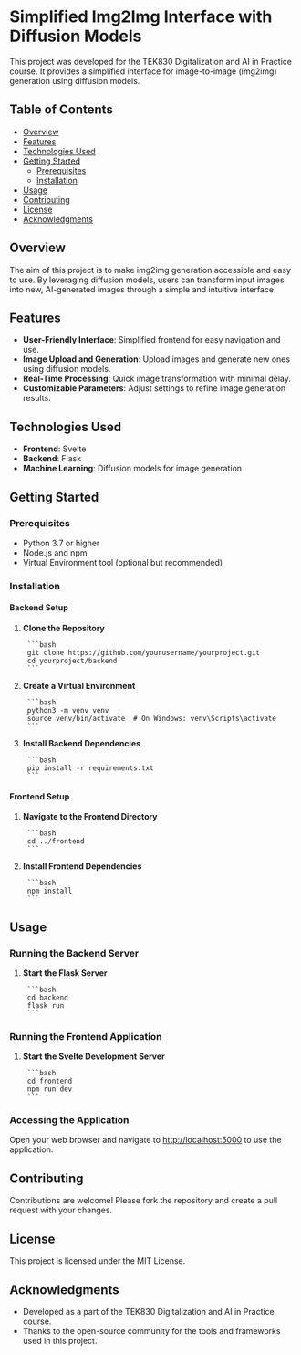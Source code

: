 # Simplified Img2Img Interface with Diffusion Models

This project was developed for the TEK830 Digitalization and AI in Practice course. It provides a simplified interface for image-to-image (img2img) generation using diffusion models.

## Table of Contents

- [Overview](#overview)
- [Features](#features)
- [Technologies Used](#technologies-used)
- [Getting Started](#getting-started)
    - [Prerequisites](#prerequisites)
    - [Installation](#installation)
- [Usage](#usage)
- [Contributing](#contributing)
- [License](#license)
- [Acknowledgments](#acknowledgments)

## Overview

The aim of this project is to make img2img generation accessible and easy to use. By leveraging diffusion models, users can transform input images into new, AI-generated images through a simple and intuitive interface.

## Features

- **User-Friendly Interface**: Simplified frontend for easy navigation and use.
- **Image Upload and Generation**: Upload images and generate new ones using diffusion models.
- **Real-Time Processing**: Quick image transformation with minimal delay.
- **Customizable Parameters**: Adjust settings to refine image generation results.

## Technologies Used

- **Frontend**: Svelte
- **Backend**: Flask
- **Machine Learning**: Diffusion models for image generation

## Getting Started

### Prerequisites

- Python 3.7 or higher
- Node.js and npm
- Virtual Environment tool (optional but recommended)

### Installation

#### Backend Setup

1. **Clone the Repository**

        ```bash
        git clone https://github.com/yourusername/yourproject.git
        cd yourproject/backend
        ```

2. **Create a Virtual Environment**

        ```bash
        python3 -m venv venv
        source venv/bin/activate  # On Windows: venv\Scripts\activate
        ```

3. **Install Backend Dependencies**

        ```bash
        pip install -r requirements.txt
        ```

#### Frontend Setup

1. **Navigate to the Frontend Directory**

        ```bash
        cd ../frontend
        ```

2. **Install Frontend Dependencies**

        ```bash
        npm install
        ```

## Usage

### Running the Backend Server

1. **Start the Flask Server**

        ```bash
        cd backend
        flask run
        ```

### Running the Frontend Application

1. **Start the Svelte Development Server**

        ```bash
        cd frontend
        npm run dev
        ```

### Accessing the Application

Open your web browser and navigate to [http://localhost:5000](http://localhost:5000) to use the application.

## Contributing

Contributions are welcome! Please fork the repository and create a pull request with your changes.

## License

This project is licensed under the MIT License.

## Acknowledgments

- Developed as a part of the TEK830 Digitalization and AI in Practice course.
- Thanks to the open-source community for the tools and frameworks used in this project.